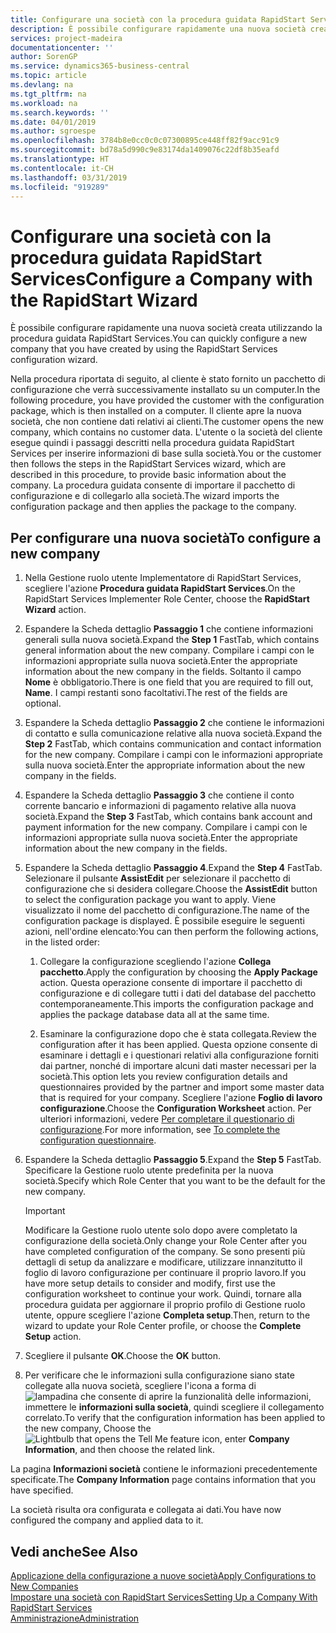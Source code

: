 ```yaml
---
title: Configurare una società con la procedura guidata RapidStart Services | Microsoft Docs
description: È possibile configurare rapidamente una nuova società creata utilizzando la procedura guidata RapidStart Services.
services: project-madeira
documentationcenter: ''
author: SorenGP
ms.service: dynamics365-business-central
ms.topic: article
ms.devlang: na
ms.tgt_pltfrm: na
ms.workload: na
ms.search.keywords: ''
ms.date: 04/01/2019
ms.author: sgroespe
ms.openlocfilehash: 3784b8e0cc0c0c07300895ce448ff82f9acc91c9
ms.sourcegitcommit: bd78a5d990c9e83174da1409076c22df8b35eafd
ms.translationtype: HT
ms.contentlocale: it-CH
ms.lasthandoff: 03/31/2019
ms.locfileid: "919289"
---
```

# <a name="configure-a-company-with-the-rapidstart-wizard"></a><span data-ttu-id="e107e-103">Configurare una società con la procedura guidata RapidStart Services</span><span class="sxs-lookup"><span data-stu-id="e107e-103">Configure a Company with the RapidStart Wizard</span></span>
<span data-ttu-id="e107e-104">È possibile configurare rapidamente una nuova società creata utilizzando la procedura guidata RapidStart Services.</span><span class="sxs-lookup"><span data-stu-id="e107e-104">You can quickly configure a new company that you have created by using the RapidStart Services configuration wizard.</span></span>

<span data-ttu-id="e107e-105">Nella procedura riportata di seguito, al cliente è stato fornito un pacchetto di configurazione che verrà successivamente installato su un computer.</span><span class="sxs-lookup"><span data-stu-id="e107e-105">In the following procedure, you have provided the customer with the configuration package, which is then installed on a computer.</span></span> <span data-ttu-id="e107e-106">Il cliente apre la nuova società, che non contiene dati relativi ai clienti.</span><span class="sxs-lookup"><span data-stu-id="e107e-106">The customer opens the new company, which contains no customer data.</span></span> <span data-ttu-id="e107e-107">L'utente o la società del cliente esegue quindi i passaggi descritti nella procedura guidata RapidStart Services per inserire informazioni di base sulla società.</span><span class="sxs-lookup"><span data-stu-id="e107e-107">You or the customer then follows the steps in the RapidStart Services wizard, which are described in this procedure, to provide basic information about the company.</span></span> <span data-ttu-id="e107e-108">La procedura guidata consente di importare il pacchetto di configurazione e di collegarlo alla società.</span><span class="sxs-lookup"><span data-stu-id="e107e-108">The wizard imports the configuration package and then applies the package to the company.</span></span>  

## <a name="to-configure-a-new-company"></a><span data-ttu-id="e107e-109">Per configurare una nuova società</span><span class="sxs-lookup"><span data-stu-id="e107e-109">To configure a new company</span></span>  
1. <span data-ttu-id="e107e-110">Nella Gestione ruolo utente Implementatore di RapidStart Services, scegliere l'azione **Procedura guidata RapidStart Services**.</span><span class="sxs-lookup"><span data-stu-id="e107e-110">On the RapidStart Services Implementer Role Center, choose the **RapidStart Wizard** action.</span></span>  
2. <span data-ttu-id="e107e-111">Espandere la Scheda dettaglio **Passaggio 1** che contiene informazioni generali sulla nuova società.</span><span class="sxs-lookup"><span data-stu-id="e107e-111">Expand the **Step 1** FastTab, which contains general information about the new company.</span></span> <span data-ttu-id="e107e-112">Compilare i campi con le informazioni appropriate sulla nuova società.</span><span class="sxs-lookup"><span data-stu-id="e107e-112">Enter the appropriate information about the new company in the fields.</span></span> <span data-ttu-id="e107e-113">Soltanto il campo **Nome** è obbligatorio.</span><span class="sxs-lookup"><span data-stu-id="e107e-113">There is one field that you are required to fill out, **Name**.</span></span> <span data-ttu-id="e107e-114">I campi restanti sono facoltativi.</span><span class="sxs-lookup"><span data-stu-id="e107e-114">The rest of the fields are optional.</span></span>  
3. <span data-ttu-id="e107e-115">Espandere la Scheda dettaglio **Passaggio 2** che contiene le informazioni di contatto e sulla comunicazione relative alla nuova società.</span><span class="sxs-lookup"><span data-stu-id="e107e-115">Expand the **Step 2** FastTab, which contains communication and contact information for the new company.</span></span> <span data-ttu-id="e107e-116">Compilare i campi con le informazioni appropriate sulla nuova società.</span><span class="sxs-lookup"><span data-stu-id="e107e-116">Enter the appropriate information about the new company in the fields.</span></span>
4. <span data-ttu-id="e107e-117">Espandere la Scheda dettaglio **Passaggio 3** che contiene il conto corrente bancario e informazioni di pagamento relative alla nuova società.</span><span class="sxs-lookup"><span data-stu-id="e107e-117">Expand the **Step 3** FastTab, which contains bank account and payment information for the new company.</span></span> <span data-ttu-id="e107e-118">Compilare i campi con le informazioni appropriate sulla nuova società.</span><span class="sxs-lookup"><span data-stu-id="e107e-118">Enter the appropriate information about the new company in the fields.</span></span>  
5. <span data-ttu-id="e107e-119">Espandere la Scheda dettaglio **Passaggio 4**.</span><span class="sxs-lookup"><span data-stu-id="e107e-119">Expand the **Step 4** FastTab.</span></span> <span data-ttu-id="e107e-120">Selezionare il pulsante **AssistEdit** per selezionare il pacchetto di configurazione che si desidera collegare.</span><span class="sxs-lookup"><span data-stu-id="e107e-120">Choose the **AssistEdit** button to select the configuration package you want to apply.</span></span> <span data-ttu-id="e107e-121">Viene visualizzato il nome del pacchetto di configurazione.</span><span class="sxs-lookup"><span data-stu-id="e107e-121">The name of the configuration package is displayed.</span></span> <span data-ttu-id="e107e-122">È possibile eseguire le seguenti azioni, nell'ordine elencato:</span><span class="sxs-lookup"><span data-stu-id="e107e-122">You can then perform the following actions, in the listed order:</span></span>  

    1. <span data-ttu-id="e107e-123">Collegare la configurazione scegliendo l'azione **Collega pacchetto**.</span><span class="sxs-lookup"><span data-stu-id="e107e-123">Apply the configuration by choosing the **Apply Package** action.</span></span> <span data-ttu-id="e107e-124">Questa operazione consente di importare il pacchetto di configurazione e di collegare tutti i dati del database del pacchetto contemporaneamente.</span><span class="sxs-lookup"><span data-stu-id="e107e-124">This imports the configuration package and applies the package database data all at the same time.</span></span>  

    2. <span data-ttu-id="e107e-125">Esaminare la configurazione dopo che è stata collegata.</span><span class="sxs-lookup"><span data-stu-id="e107e-125">Review the configuration after it has been applied.</span></span> <span data-ttu-id="e107e-126">Questa opzione consente di esaminare i dettagli e i questionari relativi alla configurazione forniti dai partner, nonché di importare alcuni dati master necessari per la società.</span><span class="sxs-lookup"><span data-stu-id="e107e-126">This option lets you review configuration details and questionnaires provided by the partner and import some master data that is required for your company.</span></span> <span data-ttu-id="e107e-127">Scegliere l'azione **Foglio di lavoro configurazione**.</span><span class="sxs-lookup"><span data-stu-id="e107e-127">Choose the **Configuration Worksheet** action.</span></span> <span data-ttu-id="e107e-128">Per ulteriori informazioni, vedere [Per completare il questionario di configurazione](admin-gather-customer-setup-values.md#to-complete-the-configuration-questionnaire).</span><span class="sxs-lookup"><span data-stu-id="e107e-128">For more information, see [To complete the configuration questionnaire](admin-gather-customer-setup-values.md#to-complete-the-configuration-questionnaire).</span></span>  

6. <span data-ttu-id="e107e-129">Espandere la Scheda dettaglio **Passaggio 5**.</span><span class="sxs-lookup"><span data-stu-id="e107e-129">Expand the **Step 5** FastTab.</span></span> <span data-ttu-id="e107e-130">Specificare la Gestione ruolo utente predefinita per la nuova società.</span><span class="sxs-lookup"><span data-stu-id="e107e-130">Specify which Role Center that you want to be the default for the new company.</span></span>  

    > [!IMPORTANT]  
    >  <span data-ttu-id="e107e-131">Modificare la Gestione ruolo utente solo dopo avere completato la configurazione della società.</span><span class="sxs-lookup"><span data-stu-id="e107e-131">Only change your Role Center after you have completed configuration of the company.</span></span> <span data-ttu-id="e107e-132">Se sono presenti più dettagli di setup da analizzare e modificare, utilizzare innanzitutto il foglio di lavoro configurazione per continuare il proprio lavoro.</span><span class="sxs-lookup"><span data-stu-id="e107e-132">If you have more setup details to consider and modify, first use the configuration worksheet to continue your work.</span></span> <span data-ttu-id="e107e-133">Quindi, tornare alla procedura guidata per aggiornare il proprio profilo di Gestione ruolo utente, oppure scegliere l'azione **Completa setup**.</span><span class="sxs-lookup"><span data-stu-id="e107e-133">Then, return to the wizard to update your Role Center profile, or choose the **Complete Setup** action.</span></span>

7. <span data-ttu-id="e107e-134">Scegliere il pulsante **OK**.</span><span class="sxs-lookup"><span data-stu-id="e107e-134">Choose the **OK** button.</span></span>  
8. <span data-ttu-id="e107e-135">Per verificare che le informazioni sulla configurazione siano state collegate alla nuova società, scegliere l'icona a forma di ![lampadina che consente di aprire la funzionalità delle informazioni](media/ui-search/search_small.png "Informazioni sull'operazione che si desidera eseguire"), immettere le **informazioni sulla società**, quindi scegliere il collegamento correlato.</span><span class="sxs-lookup"><span data-stu-id="e107e-135">To verify that the configuration information has been applied to the new company, Choose the ![Lightbulb that opens the Tell Me feature](media/ui-search/search_small.png "Tell me what you want to do") icon, enter **Company Information**, and then choose the related link.</span></span>

<span data-ttu-id="e107e-136">La pagina **Informazioni società** contiene le informazioni precedentemente specificate.</span><span class="sxs-lookup"><span data-stu-id="e107e-136">The **Company Information** page contains information that you have specified.</span></span>   

<span data-ttu-id="e107e-137">La società risulta ora configurata e collegata ai dati.</span><span class="sxs-lookup"><span data-stu-id="e107e-137">You have now configured the company and applied data to it.</span></span>  

## <a name="see-also"></a><span data-ttu-id="e107e-138">Vedi anche</span><span class="sxs-lookup"><span data-stu-id="e107e-138">See Also</span></span>  
[<span data-ttu-id="e107e-139">Applicazione della configurazione a nuove società</span><span class="sxs-lookup"><span data-stu-id="e107e-139">Apply Configurations to New Companies</span></span>](admin-apply-configuration-to-new-companies.md)  
[<span data-ttu-id="e107e-140">Impostare una società con RapidStart Services</span><span class="sxs-lookup"><span data-stu-id="e107e-140">Setting Up a Company With RapidStart Services</span></span>](admin-set-up-a-company-with-rapidstart.md)  
[<span data-ttu-id="e107e-141">Amministrazione</span><span class="sxs-lookup"><span data-stu-id="e107e-141">Administration</span></span>](admin-setup-and-administration.md)
